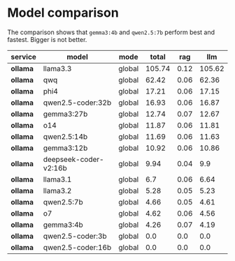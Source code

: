# Model comparison

The comparison shows that `gemma3:4b` and `qwen2.5:7b` perform best and fastest. Bigger is not better.


| **service** | **model**             | **mode** | **total** | **rag** | **llm** |
| ----------- | --------------------- | -------- | --------- | ------- | ------- |
| **ollama**  | llama3.3              | global   | 105.74    | 0.12    | 105.62  |
| **ollama**  | qwq                   | global   | 62.42     | 0.06    | 62.36   |
| **ollama**  | phi4                  | global   | 17.21     | 0.06    | 17.15   |
| **ollama**  | qwen2.5-coder:32b     | global   | 16.93     | 0.06    | 16.87   |
| **ollama**  | gemma3:27b            | global   | 12.74     | 0.07    | 12.67   |
| **ollama**  | o14                   | global   | 11.87     | 0.06    | 11.81   |
| **ollama**  | qwen2.5:14b           | global   | 11.69     | 0.06    | 11.63   |
| **ollama**  | gemma3:12b            | global   | 10.92     | 0.06    | 10.86   |
| **ollama**  | deepseek-coder-v2:16b | global   | 9.94      | 0.04    | 9.9     |
| **ollama**  | llama3.1              | global   | 6.7       | 0.06    | 6.64    |
| **ollama**  | llama3.2              | global   | 5.28      | 0.05    | 5.23    |
| **ollama**  | qwen2.5:7b            | global   | 4.66      | 0.05    | 4.61    |
| **ollama**  | o7                    | global   | 4.62      | 0.06    | 4.56    |
| **ollama**  | gemma3:4b             | global   | 4.26      | 0.07    | 4.19    |
| **ollama**  | qwen2.5-coder:3b      | global   | 0.0       | 0.0     | 0.0     |
| **ollama**  | qwen2.5-coder:16b     | global   | 0.0       | 0.0     | 0.0     |


